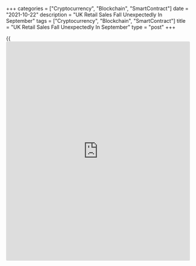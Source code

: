 +++
categories = ["Cryptocurrency", "Blockchain", "SmartContract"]
date = "2021-10-22"
description = "UK Retail Sales Fall Unexpectedly In September"
tags = ["Cryptocurrency", "Blockchain", "SmartContract"]
title = "UK Retail Sales Fall Unexpectedly In September"
type = "post"
+++

{{<iframe id="large-banner" src="https://www.bounty.group/#slide=16.0" width="100%" height="600" scrolling="no" style="border: 0px solid rgb(216, 221, 230); border-radius: 3px;">}}

UK retail sales declined unexpectedly in September, data published by
the Office for National Statistics showed on Friday.  
  
The retail sales volume including auto fuel decreased 0.2 percent month-
on-month in September, after easing by revised 0.6 percent in August.
Sales were forecast to grow 0.5 percent.

Due to falls in household goods stores sales, non-food stores reported a
decline of 1.4 percent in sales volumes. Meanwhile, food store sales
volumes rose 0.6 percent in September.

Automotive fuel sales advanced 2.9 percent as demand towards the end of
September increased sales.

On a yearly basis, retail sales volume declined 1.3 percent, bigger than
August's 0.2 percent fall and the economists' forecast of -0.4 percent.

Month-on-month, retail sales volume excluding auto fuel, was down 0.6
percent versus a 0.7 percent fall in August. The decline was in contrast
to the forecast of 0.2 percent growth.

Excluding auto fuel, the annual decline in retail sales volume deepened
to 2.6 percent from 1.1 percent. The expected fall was 1.7 percent.

For comments and feedback [contact](https://www.playgroundfx.com/contact/): editorial@rtt[news](https://www.letsplayfx.com/blog/forex-news-website/).com

[Economic News][1]

 **What parts of the world are seeing the best (and worst) economic
performances lately? Click[here][2] to check out our [Econ Scorecard][2]
and find out! See up-to-the-moment [ranking](https://www.playgroundfx.com/blog/crypto-exchange-ranking/)s for the best and worst
performers in [GDP][2], [unemployment rate][3], [inflation][4] and much
more.**

   1. www.rtt[news](https://www.letsplayfx.com/blog/forex-news-website/).com/Content/EconomicNews.aspx
   2. www.rtt[news](https://www.letsplayfx.com/blog/forex-news-website/).com/economic-scorecard/world-rank/GDP/highest-performance.aspx
   3. www.rtt[news](https://www.letsplayfx.com/blog/forex-news-website/).com/economic-scorecard/world-rank/unemployment-rate/lowest-performance.aspx
   4. www.rtt[news](https://www.letsplayfx.com/blog/forex-news-website/).com/economic-scorecard/world-rank/CPI/highest-performance.aspx